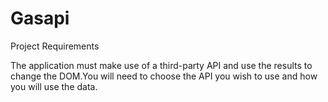 # Gasapi
Project Requirements

The application must make use of a third-party API and use the results to change the DOM.You will need to choose the API you wish to use and how you will use the data.
